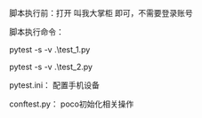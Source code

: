 脚本执行前：打开 叫我大掌柜 即可，不需要登录账号

脚本执行命令：

pytest -s -v .\test_1.py  

pytest -s -v .\test_2.py  


pytest.ini： 配置手机设备

conftest.py： poco初始化相关操作
